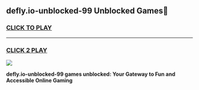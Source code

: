
## defly.io-unblocked-99 Unblocked Games👋
<h3>
<a href="https://news.freeplayer.one?title=defly.io-unblocked-99&ref=16F">CLICK TO PLAY</a></h3>
<hr>

<h3>
<a href="https://news.freeplayer.one?title=defly.io-unblocked-99&ref=16F">CLICK 2 PLAY</a>
  
</h3>

<a href="https://news.freeplayer.one?title=defly.io-unblocked-99&ref=16F/"><img src="https://clearcache.store/games.png"></a>


**defly.io-unblocked-99 games unblocked: Your Gateway to Fun and Accessible Online Gaming**
